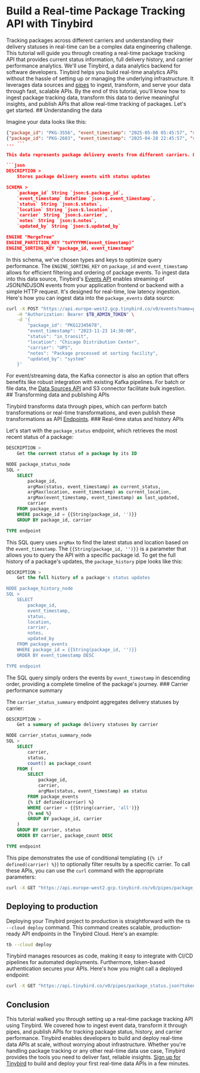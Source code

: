 # Build a Real-time Package Tracking API with Tinybird

Tracking packages across different carriers and understanding their delivery statuses in real-time can be a complex data engineering challenge. This tutorial will guide you through creating a real-time package tracking API that provides current status information, full delivery history, and carrier performance analytics. We'll use Tinybird, a data analytics backend for software developers. Tinybird helps you build real-time analytics APIs without the hassle of setting up or managing the underlying infrastructure. It leverages data sources and [pipes](https://www.tinybird.co/docs/forward/work-with-data/pipes) to ingest, transform, and serve your data through fast, scalable APIs. By the end of this tutorial, you'll know how to ingest package tracking data, transform this data to derive meaningful insights, and publish APIs that allow real-time tracking of packages. Let's get started. ## Understanding the data

Imagine your data looks like this:

```json
{"package_id": "PKG-3556", "event_timestamp": "2025-05-06 05:45:57", "status": "Picked up", "location": "Miami, FL", "carrier": "UPS", "notes": "Package in transit to next facility", "updated_by": "agent_856"}
{"package_id": "PKG-2603", "event_timestamp": "2025-04-28 22:45:57", "status": "In transit", "location": "Houston, TX", "carrier": "DHL", "notes": "No additional notes", "updated_by": "agent_803"}
... ```

This data represents package delivery events from different carriers. Each event includes a unique package ID, timestamp of the event, status, location, carrier, notes on the event, and who updated the event. To store this data in Tinybird, we create a data source designed to efficiently query and manage the delivery events. Here's how you define the `package_events` data source in Tinybird:

```json
DESCRIPTION >
    Stores package delivery events with status updates

SCHEMA >
    `package_id` String `json:$.package_id`,
    `event_timestamp` DateTime `json:$.event_timestamp`,
    `status` String `json:$.status`,
    `location` String `json:$.location`,
    `carrier` String `json:$.carrier`,
    `notes` String `json:$.notes`,
    `updated_by` String `json:$.updated_by`

ENGINE "MergeTree"
ENGINE_PARTITION_KEY "toYYYYMM(event_timestamp)"
ENGINE_SORTING_KEY "package_id, event_timestamp"
```

In this schema, we've chosen types and keys to optimize query performance. The `ENGINE_SORTING_KEY` on `package_id` and `event_timestamp` allows for efficient filtering and ordering of package events. To ingest data into this data source, Tinybird's [Events API](https://www.tinybird.co/docs/forward/get-data-in/events-api) enables streaming of JSON/NDJSON events from your application frontend or backend with a simple HTTP request. It's designed for real-time, low latency ingestion. Here's how you can ingest data into the `package_events` data source:

```bash
curl -X POST "https://api.europe-west2.gcp.tinybird.co/v0/events?name=package_events" \
    -H "Authorization: Bearer $TB_ADMIN_TOKEN" \
    -d '{
        "package_id": "PKG12345678", 
        "event_timestamp": "2023-11-23 14:30:00", 
        "status": "in_transit", 
        "location": "Chicago Distribution Center", 
        "carrier": "UPS", 
        "notes": "Package processed at sorting facility", 
        "updated_by": "system"
    }'
```

For event/streaming data, the Kafka connector is also an option that offers benefits like robust integration with existing Kafka pipelines. For batch or file data, the [Data Sources API](https://www.tinybird.co/docs/api-reference/datasource-api) and S3 connector facilitate bulk ingestion. ## Transforming data and publishing APIs

Tinybird transforms data through pipes, which can perform batch transformations or real-time transformations, and even publish these transformations as API [Endpoints](https://www.tinybird.co/docs/forward/work-with-data/publish-data/endpoints). ### Real-time status and history APIs

Let's start with the `package_status` endpoint, which retrieves the most recent status of a package:

```sql
DESCRIPTION >
    Get the current status of a package by its ID

NODE package_status_node
SQL >
    SELECT 
        package_id,
        argMax(status, event_timestamp) as current_status,
        argMax(location, event_timestamp) as current_location,
        argMax(event_timestamp, event_timestamp) as last_updated,
        carrier
    FROM package_events
    WHERE package_id = {{String(package_id, '')}}
    GROUP BY package_id, carrier

TYPE endpoint
```

This SQL query uses `argMax` to find the latest status and location based on the `event_timestamp`. The `{{String(package_id, '')}}` is a parameter that allows you to query the API with a specific package id. To get the full history of a package's updates, the `package_history` pipe looks like this:

```sql
DESCRIPTION >
    Get the full history of a package's status updates

NODE package_history_node
SQL >
    SELECT 
        package_id,
        event_timestamp,
        status,
        location,
        carrier,
        notes,
        updated_by
    FROM package_events
    WHERE package_id = {{String(package_id, '')}}
    ORDER BY event_timestamp DESC

TYPE endpoint
```

The SQL query simply orders the events by `event_timestamp` in descending order, providing a complete timeline of the package's journey. ### Carrier performance summary

The `carrier_status_summary` endpoint aggregates delivery statuses by carrier:

```sql
DESCRIPTION >
    Get a summary of package delivery statuses by carrier

NODE carrier_status_summary_node
SQL >
    SELECT 
        carrier,
        status,
        count() as package_count
    FROM (
        SELECT 
            package_id,
            carrier,
            argMax(status, event_timestamp) as status
        FROM package_events
        {% if defined(carrier) %}
        WHERE carrier = {{String(carrier, 'all')}}
        {% end %}
        GROUP BY package_id, carrier
    )
    GROUP BY carrier, status
    ORDER BY carrier, package_count DESC

TYPE endpoint
```

This pipe demonstrates the use of conditional templating (`{% if defined(carrier) %}`) to optionally filter results by a specific carrier. To call these APIs, you can use the `curl` command with the appropriate parameters:

```bash
curl -X GET "https://api.europe-west2.gcp.tinybird.co/v0/pipes/package_status.json?token=$TB_ADMIN_TOKEN&package_id=PKG12345678"
```


## Deploying to production

Deploying your Tinybird project to production is straightforward with the `tb --cloud deploy` command. This command creates scalable, production-ready API endpoints in the Tinybird Cloud. Here's an example:

```bash
tb --cloud deploy
```

Tinybird manages resources as code, making it easy to integrate with CI/CD pipelines for automated deployments. Furthermore, token-based authentication secures your APIs. Here's how you might call a deployed endpoint:

```bash
curl -X GET "https://api.tinybird.co/v0/pipes/package_status.json?token=YOUR_PRODUCTION_TOKEN&package_id=PKG12345678"
```


## Conclusion

This tutorial walked you through setting up a real-time package tracking API using Tinybird. We covered how to ingest event data, transform it through pipes, and publish APIs for tracking package status, history, and carrier performance. Tinybird enables developers to build and deploy real-time data APIs at scale, without worrying about infrastructure. Whether you're handling package tracking or any other real-time data use case, Tinybird provides the tools you need to deliver fast, reliable insights. [Sign up for Tinybird](https://cloud.tinybird.co/signup) to build and deploy your first real-time data APIs in a few minutes.